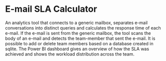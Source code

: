 # E-mail SLA Calculator

An analytics tool that connects to a generic mailbox, separates e-mail conversations into distinct queries and calculates the response time of each e-mail.
If the e-mail is sent from the generic mailbox, the tool scans the body of an e-mail and detects the team-member that sent the e-mail.
It is possible to add or delete team members based on a database created in sqlite.
The Power BI dashboard gives an overview of how the SLA was achieved and shows the workload distribution across the team.
